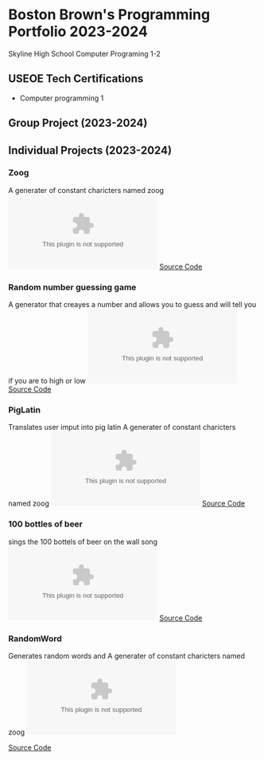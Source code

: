 # Boston Brown's Programming Portfolio 2023-2024
Skyline High School Computer Programing 1-2

## USEOE Tech Certifications 
* Computer programming 1

## Group Project (2023-2024)

## Individual Projects (2023-2024)

### Zoog
A generater of constant charicters named zoog
![Gameplay](https://github.com/Sirpugington683/Programing-reposotory/files/14116259/zoog.png.zip)
[Source Code](https://github.com/Sirpugington683/Programing-reposotory/files/14116280/zoogs.zip)

### Random number guessing game
A generator that creayes a number and allows you to guess and will tell you if you are to high or low
![Gameplay](https://github.com/Sirpugington683/Programing-reposotory/files/14144669/GuessingNum.png.zip)
[Source Code](https://github.com/Sirpugington683/Programing-reposotory/files/14144673/GuessingNumCode.png.zip)

### PigLatin
Translates user imput into pig latin
A generater of constant charicters named zoog
![Gameplay](https://github.com/Sirpugington683/Programing-reposotory/files/14144683/PigLatin.png.zip)
[Source Code](https://github.com/Sirpugington683/Programing-reposotory/files/14144695/Screenshot.2024-02-02.at.12.45.07.PM.png.zip)


### 100 bottles of beer
sings the 100 bottels of beer on the wall song
![Gameplay](https://github.com/Sirpugington683/Programing-reposotory/files/14144705/100Beer.png.zip)
[Source Code](https://github.com/Sirpugington683/Programing-reposotory/files/14144712/Screenshot.2024-02-02.at.12.47.51.PM.png.zip)


### RandomWord
Generates random words and
A generater of constant charicters named zoog
![Gameplay](https://github.com/Sirpugington683/Programing-reposotory/files/14144749/ranWord.2.png.zip)

[Source Code](https://github.com/Sirpugington683/Programing-reposotory/files/14144744/Screenshot.2024-02-02.at.12.49.19.PM.png.zip)
